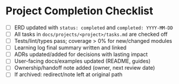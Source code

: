 # Project Completion Checklist

- [ ] ERD updated with `status: completed` and `completed: YYYY-MM-DD`
- [ ] All tasks in `docs/projects/<project>/tasks.md` are checked off
- [ ] Tests/lint/types pass; coverage > 0% for new/changed modules
- [ ] Learning log final summary written and linked
- [ ] ADRs updated/added for decisions with lasting impact
- [ ] User-facing docs/examples updated (README, guides)
- [ ] Ownership/handoff note added (owner, next review date)
- [ ] If archived: redirect/note left at original path

